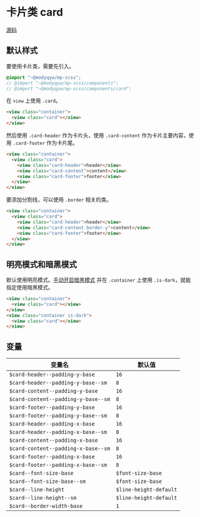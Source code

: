 # 卡片类 card

[源码](https://github.com/ModyQyW/mp-scss/blob/main/components/card.scss)

## 默认样式

要使用卡片类，需要先引入。

```scss
@import "~@modyqyw/mp-scss";
// @import "~@modyqyw/mp-scss/components";
// @import "~@modyqyw/mp-scss/components/card";
```

在 `view` 上使用 `.card`。

```html
<view class="container">
  <view class="card"></view>
</view>
```

然后使用 `.card-header` 作为卡片头，使用 `.card-content` 作为卡片主要内容，使用 `.card-footer` 作为卡片尾。

```html
<view class="container">
  <view class="card">
    <view class="card-header">header</view>
    <view class="card-content">content</view>
    <view class="card-footer">footer</view>
  </view>
</view>
```

要添加分割线，可以使用 `.border` 相关的类。

```html
<view class="container">
  <view class="card">
    <view class="card-header">header</view>
    <view class="card-content border-y">content</view>
    <view class="card-footer">footer</view>
  </view>
</view>
```

## 明亮模式和暗黑模式

默认使用明亮模式。[手动开启暗黑模式](../advance/README.md#明亮模式和暗黑模式) 并在 `.container` 上使用 `.is-dark`，就能指定使用暗黑模式。

```html
<view class="container">
  <view class="card"></view>
</view>
<view class="container is-dark">
  <view class="card"></view>
</view>
```

## 变量

|变量名|默认值|
|---|---|
|`$card-header--padding-y-base`|`16`|
|`$card-header--padding-y-base--sm`|`8`|
|`$card-content--padding-y-base`|`16`|
|`$card-content--padding-y-base--sm`|`8`|
|`$card-footer--padding-y-base`|`16`|
|`$card-footer--padding-y-base--sm`|`8`|
|`$card-header--padding-x-base`|`16`|
|`$card-header--padding-x-base--sm`|`8`|
|`$card-content--padding-x-base`|`16`|
|`$card-content--padding-x-base--sm`|`8`|
|`$card-footer--padding-x-base`|`16`|
|`$card-footer--padding-x-base--sm`|`8`|
|`$card--font-size-base`|`$font-size-base`|
|`$card--font-size-base--sm`|`$font-size-base`|
|`$card--line-height`|`$line-height-default`|
|`$card--line-height--sm`|`$line-height-default`|
|`$card--border-width-base`|`1`|

